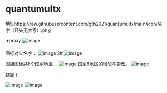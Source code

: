 # quantumultx
地址https://raw.githubusercontent.com/gth2021/quantumultx/main/icon/名字（开头无大写）.png


✈️proxy
![image](https://raw.githubusercontent.com/gth2021/quantumultx/main/icon/w1.jpg)

图标对应名字：
![image](https://github.com/gth2021/quantumultx/blob/main/icon/z1.JPEG)
2#
![image](https://raw.githubusercontent.com/gth2021/quantumultx/main/icon/z3.JPEG)

国旗图标共8个国家地区，
![image](https://raw.githubusercontent.com/gth2021/quantumultx/main/icon/z.JPEG)
国家8地区的增加与更改。
![image](https://raw.githubusercontent.com/gth2021/quantumultx/main/icon/z2.JPEG)


结局！

![image](https://raw.githubusercontent.com/gth2021/quantumultx/main/icon/z4.JPEG)
![image](https://raw.githubusercontent.com/gth2021/quantumultx/main/icon/z5.jpg)

